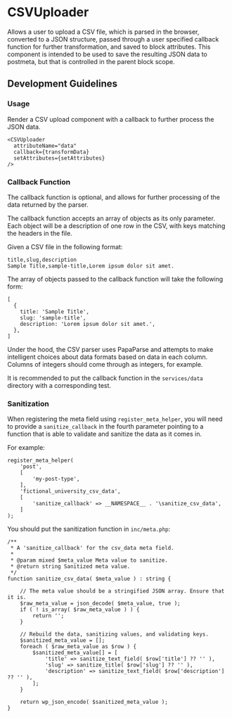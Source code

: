 # CSVUploader

Allows a user to upload a CSV file, which is parsed in the browser, converted to a JSON structure, passed through a user specified callback function for further transformation, and saved to block attributes. This component is intended to be used to save the resulting JSON data to postmeta, but that is controlled in the parent block scope.

## Development Guidelines

### Usage

Render a CSV upload component with a callback to further process the JSON data.

    <CSVUploader
      attributeName="data"
      callback={transformData}
      setAttributes={setAttributes}
    /> 

### Callback Function

The callback function is optional, and allows for further processing of the data returned by the parser.

The callback function accepts an array of objects as its only parameter. Each object will be a description of one row in the CSV, with keys matching the headers in the file.

Given a CSV file in the following format:

    title,slug,description
    Sample Title,sample-title,Lorem ipsum dolor sit amet.
    
The array of objects passed to the callback function will take the following form:

    [
      {
        title: 'Sample Title',
        slug: 'sample-title',
        description: 'Lorem ipsum dolor sit amet.',
      },
    ]
    
Under the hood, the CSV parser uses PapaParse and attempts to make intelligent choices about data formats based on data in each column. Columns of integers should come through as integers, for example.

It is recommended to put the callback function in the `services/data` directory with a corresponding test.

### Sanitization

When registering the meta field using `register_meta_helper`, you will need to provide a `sanitize_callback` in the fourth parameter pointing to a function that is able to validate and sanitize the data as it comes in.

For example:

    register_meta_helper(
        'post',
        [
            'my-post-type',
        ],
        'fictional_university_csv_data',
        [
            'sanitize_callback' => __NAMESPACE__ . '\sanitize_csv_data',
        ]
    );

You should put the sanitization function in `inc/meta.php`:

    /**
     * A 'sanitize_callback' for the csv_data meta field.
     *
     * @param mixed $meta_value Meta value to sanitize.
     * @return string Sanitized meta value.
     */
    function sanitize_csv_data( $meta_value ) : string {

        // The meta value should be a stringified JSON array. Ensure that it is.
        $raw_meta_value = json_decode( $meta_value, true );
        if ( ! is_array( $raw_meta_value ) ) {
            return '';
        }

        // Rebuild the data, sanitizing values, and validating keys.
        $sanitized_meta_value = [];
        foreach ( $raw_meta_value as $row ) {
            $sanitized_meta_value[] = [
                'title' => sanitize_text_field( $row['title'] ?? '' ),
                'slug' => sanitize_title( $row['slug'] ?? '' ),
                'description' => sanitize_text_field( $row['description'] ?? '' ),
            ];
        }
        
        return wp_json_encode( $sanitized_meta_value );
    }
